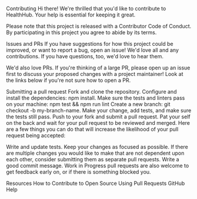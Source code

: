 Contributing
Hi there! We're thrilled that you'd like to contribute to HealthHub. Your help is essential for keeping it great.

Please note that this project is released with a Contributor Code of Conduct. By participating in this project you agree to abide by its terms.

Issues and PRs
If you have suggestions for how this project could be improved, or want to report a bug, open an issue! We'd love all and any contributions. If you have questions, too, we'd love to hear them.

We'd also love PRs. If you're thinking of a large PR, please open up an issue first to discuss your proposed changes with a project maintainer! Look at the links below if you're not sure how to open a PR.

Submitting a pull request
Fork and clone the repository.
Configure and install the dependencies: npm install.
Make sure the tests and linters pass on your machine: npm test && npm run lint
Create a new branch: git checkout -b my-branch-name.
Make your change, add tests, and make sure the tests still pass.
Push to your fork and submit a pull request.
Pat your self on the back and wait for your pull request to be reviewed and merged.
Here are a few things you can do that will increase the likelihood of your pull request being accepted:

Write and update tests.
Keep your changes as focused as possible. If there are multiple changes you would like to make that are not dependent upon each other, consider submitting them as separate pull requests.
Write a good commit message.
Work in Progress pull requests are also welcome to get feedback early on, or if there is something blocked you.

Resources
How to Contribute to Open Source
Using Pull Requests
GitHub Help
